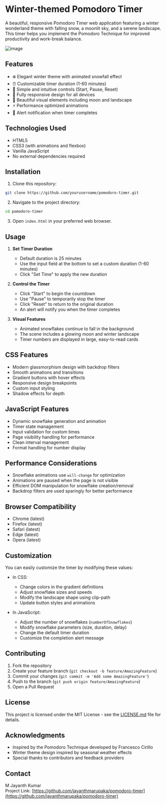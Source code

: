 # Winter-themed Pomodoro Timer

A beautiful, responsive Pomodoro Timer web application featuring a winter wonderland theme with falling snow, a moonlit sky, and a serene landscape. This timer helps you implement the Pomodoro Technique for improved productivity and work-break balance.

![image](https://github.com/user-attachments/assets/9d95376f-a6d1-4b01-920f-20de8526e81b)

## Features

- ❄️ Elegant winter theme with animated snowfall effect
- ⏰ Customizable timer duration (1-60 minutes)
- 🎯 Simple and intuitive controls (Start, Pause, Reset)
- 📱 Fully responsive design for all devices
- 🌙 Beautiful visual elements including moon and landscape
- ⚡ Performance optimized animations
- 🔔 Alert notification when timer completes

## Technologies Used

- HTML5
- CSS3 (with animations and flexbox)
- Vanilla JavaScript
- No external dependencies required

## Installation

1. Clone this repository:
```bash
git clone https://github.com/yourusername/pomodoro-timer.git
```

2. Navigate to the project directory:
```bash
cd pomodoro-timer
```

3. Open `index.html` in your preferred web browser.

## Usage

1. **Set Timer Duration**
   - Default duration is 25 minutes
   - Use the input field at the bottom to set a custom duration (1-60 minutes)
   - Click "Set Time" to apply the new duration

2. **Control the Timer**
   - Click "Start" to begin the countdown
   - Use "Pause" to temporarily stop the timer
   - Click "Reset" to return to the original duration
   - An alert will notify you when the timer completes

3. **Visual Features**
   - Animated snowflakes continue to fall in the background
   - The scene includes a glowing moon and winter landscape
   - Timer numbers are displayed in large, easy-to-read cards

## CSS Features

- Modern glassmorphism design with backdrop filters
- Smooth animations and transitions
- Gradient buttons with hover effects
- Responsive design breakpoints
- Custom input styling
- Shadow effects for depth

## JavaScript Features

- Dynamic snowflake generation and animation
- Timer state management
- Input validation for custom times
- Page visibility handling for performance
- Clean interval management
- Format handling for number display

## Performance Considerations

- Snowflake animations use `will-change` for optimization
- Animations are paused when the page is not visible
- Efficient DOM manipulation for snowflake creation/removal
- Backdrop filters are used sparingly for better performance

## Browser Compatibility

- Chrome (latest)
- Firefox (latest)
- Safari (latest)
- Edge (latest)
- Opera (latest)

## Customization

You can easily customize the timer by modifying these values:

- In CSS:
  - Change colors in the gradient definitions
  - Adjust snowflake sizes and speeds
  - Modify the landscape shape using clip-path
  - Update button styles and animations

- In JavaScript:
  - Adjust the number of snowflakes (`numberOfSnowflakes`)
  - Modify snowflake parameters (size, duration, delay)
  - Change the default timer duration
  - Customize the completion alert message

## Contributing

1. Fork the repository
2. Create your feature branch (`git checkout -b feature/AmazingFeature`)
3. Commit your changes (`git commit -m 'Add some AmazingFeature'`)
4. Push to the branch (`git push origin feature/AmazingFeature`)
5. Open a Pull Request

## License

This project is licensed under the MIT License - see the [LICENSE.md](LICENSE.md) file for details.

## Acknowledgments

- Inspired by the Pomodoro Technique developed by Francesco Cirillo
- Winter theme design inspired by seasonal weather effects
- Special thanks to contributors and feedback providers

## Contact

M Jayanth Kumar <br>
Project Link: [https://github.com/jayanthmarupaka/pomodoro-timer](https://github.com/jayanthmarupaka/pomodoro-timer)
